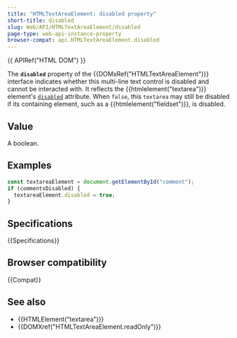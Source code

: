 ```yaml
---
title: "HTMLTextAreaElement: disabled property"
short-title: disabled
slug: Web/API/HTMLTextAreaElement/disabled
page-type: web-api-instance-property
browser-compat: api.HTMLTextAreaElement.disabled
---
```


{{ APIRef("HTML DOM") }}

The **`disabled`** property of the {{DOMxRef("HTMLTextAreaElement")}} interface indicates whether this multi-line text control is disabled and cannot be interacted with. It reflects the {{htmlelement("textarea")}} element's [`disabled`](/en-US/docs/Web/HTML/Element/textarea#autocomplete) attribute. When `false`, this `textarea` may still be disabled if its containing element, such as a {{htmlelement("fieldset")}}, is disabled.

## Value

A boolean.

## Examples

```js
const textareaElement = document.getElementById("comment");
if (commentsDisabled) {
  textareaElement.disabled = true;
}
```

## Specifications

{{Specifications}}

## Browser compatibility

{{Compat}}

## See also

- {{HTMLElement("textarea")}}
- {{DOMXref("HTMLTextAreaElement.readOnly")}}
